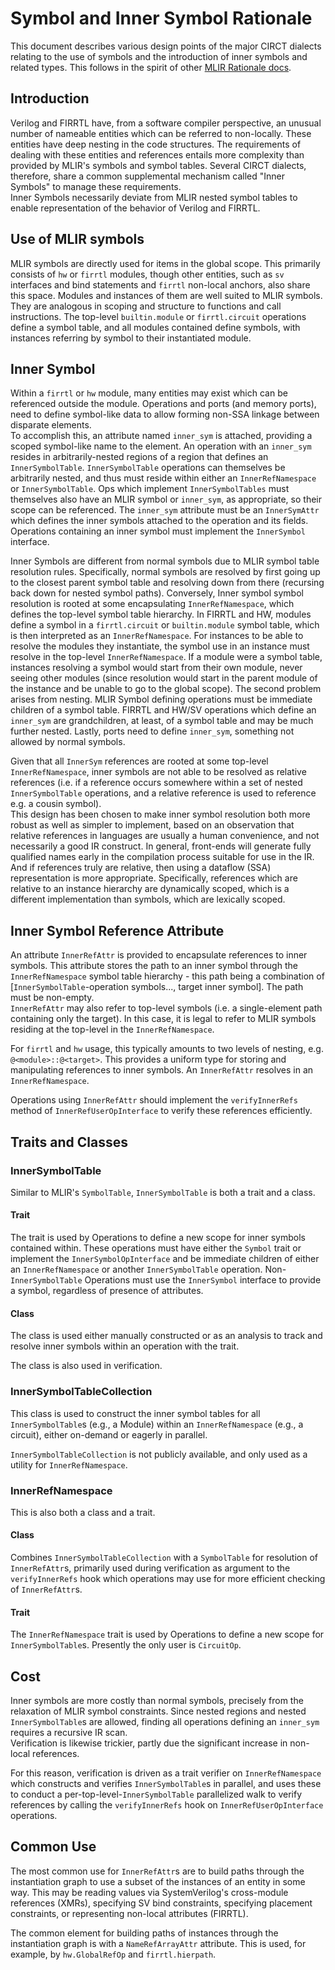 # Symbol and Inner Symbol Rationale

This document describes various design points of the major CIRCT dialects 
relating to the use of symbols and the introduction of inner symbols and 
related types.  This follows in the spirit of other 
[MLIR Rationale docs](https://mlir.llvm.org/docs/Rationale/).

## Introduction

Verilog and FIRRTL have, from a software compiler perspective, an unusual 
number of nameable entities which can be referred to non-locally.  These entities 
have deep nesting in the code structures.  The requirements of dealing with 
these entities and references entails more complexity than provided by MLIR's 
symbols and symbol tables.  Several CIRCT dialects, therefore, share a common 
supplemental mechanism called "Inner Symbols" to manage these requirements.  
Inner Symbols necessarily deviate from MLIR nested symbol tables to enable 
representation of the behavior of Verilog and FIRRTL.

## Use of MLIR symbols

MLIR symbols are directly used for items in the global scope.  This primarily 
consists of `hw` or `firrtl` modules, though other entities, such as `sv` 
interfaces and bind statements and `firrtl` non-local anchors, also share this 
space.  Modules and instances of them are well suited to MLIR symbols.  They 
are analogous in scoping and structure to functions and call instructions.  The 
top-level `builtin.module` or `firrtl.circuit` operations define a symbol table, and all 
modules contained define symbols, with instances referring by symbol to their 
instantiated module.

## Inner Symbol

Within a `firrtl` or `hw` module, many entities may exist which can be referenced 
outside the module.  Operations and ports (and memory ports), need to define 
symbol-like data to allow forming non-SSA linkage between disparate elements.  
To accomplish this, an attribute named `inner_sym` is attached, providing a 
scoped symbol-like name to the element.  An operation with an `inner_sym`
resides in arbitrarily-nested regions of a region that defines an
`InnerSymbolTable`.  `InnerSymbolTable` operations can themselves be arbitrarily
nested, and thus must reside within either an `InnerRefNamespace` or `InnerSymbolTable`.
Ops which implement `InnerSymbolTables` must themselves also have an MLIR symbol
or `inner_sym`, as appropriate, so their scope can be referenced.
The `inner_sym` attribute must be an `InnerSymAttr` which defines the inner
symbols attached to the operation and its fields. Operations containing an inner
symbol must implement the `InnerSymbol` interface.

Inner Symbols are different from normal symbols due to MLIR symbol table 
resolution rules.  Specifically, normal symbols are resolved by first going up 
to the closest parent symbol table and resolving down from there (recursing 
back down for nested symbol paths). Conversely, Inner symbol symbol resolution
is rooted at some encapsulating `InnerRefNamespace`, which defines the top-level
symbol table hierarchy. In FIRRTL and HW, modules define a symbol in a
`firrtl.circuit` or `builtin.module` symbol table, which is then interpreted as an
`InnerRefNamespace`.  For instances to be able to resolve the 
modules they instantiate, the symbol use in an instance must resolve in the 
top-level `InnerRefNamespace`.  If a module were a symbol table, instances resolving a 
symbol would start from their own module, never seeing other modules (since 
resolution would start in the parent module of the instance and be unable to go 
to the global scope).  The second problem arises from nesting. MLIR Symbol 
defining operations must be immediate children of a symbol table.  FIRRTL and HW/SV 
operations which define an `inner_sym` are grandchildren, at least, of a symbol 
table and may be much further nested.  Lastly, ports need to define `inner_sym`, 
something not allowed by normal symbols.

Given that all `InnerSym` references are rooted at some top-level `InnerRefNamespace`,
inner symbols are not able to be resolved as relative references (i.e. if a
reference occurs somewhere within a set of nested `InnerSymbolTable` operations,
and a relative reference is used to reference e.g. a cousin symbol).  
This design has been chosen to make inner symbol resolution both more robust
as well as simpler to implement, based on an observation that relative references
in languages are usually a human convenience, and not necessarily a good IR
construct. In general, front-ends will generate fully qualified names early in
the compilation process suitable for use in the IR. And if references truly are
relative, then using a dataflow (SSA) representation is more appropriate.
Specifically, references which are relative to an instance hierarchy are
dynamically scoped, which is a different implementation than symbols, which are
lexically scoped.

## Inner Symbol Reference Attribute

An attribute `InnerRefAttr` is provided to encapsulate references to inner 
symbols.  This attribute stores the path to an inner symbol through the
`InnerRefNamespace` symbol table hierarchy - this path being a combination of
[`InnerSymbolTable`-operation symbols..., target inner symbol]. The path must be non-empty.  
`InnerRefAttr` may also refer to top-level symbols (i.e. a single-element path containing only the target).
In this case, it is legal to refer to MLIR symbols residing at the top-level in
the `InnerRefNamespace`.

For `firrtl` and `hw` usage, this typically amounts to two levels of nesting,
e.g. `@<module>::@<target>`.  This provides a uniform type for storing and
manipulating references to inner symbols.
An `InnerRefAttr` resolves in an `InnerRefNamespace`.

Operations using `InnerRefAttr` should implement the `verifyInnerRefs` method
of `InnerRefUserOpInterface` to verify these references efficiently.

## Traits and Classes

### InnerSymbolTable

Similar to MLIR's `SymbolTable`, `InnerSymbolTable` is both a trait and a class.

#### Trait

The trait is used by Operations to define a new scope for inner symbols
contained within.  These operations must have either the `Symbol` trait or
implement the `InnerSymbolOpInterface` and be
immediate children of either an `InnerRefNamespace` or another `InnerSymbolTable` operation.
Non-`InnerSymbolTable` Operations must use the `InnerSymbol` interface to provide
a symbol, regardless of presence of attributes.

#### Class

The class is used either manually constructed or as an analysis to track and
resolve inner symbols within an operation with the trait.

The class is also used in verification.

### InnerSymbolTableCollection

This class is used to construct the inner symbol tables
for all `InnerSymbolTable`s (e.g., a Module) within an `InnerRefNamespace`
(e.g., a circuit), either on-demand or eagerly in parallel.

`InnerSymbolTableCollection` is not publicly available, and only used as a
utility for `InnerRefNamespace`.


### InnerRefNamespace

This is also both a class and a trait.

#### Class

Combines `InnerSymbolTableCollection` with a `SymbolTable` for resolution of
`InnerRefAttr`s, primarily used during verification as argument to the
`verifyInnerRefs` hook which operations may use for more efficient checking of
`InnerRefAttr`s.

#### Trait

The `InnerRefNamespace` trait is used by Operations to define a new scope for
`InnerSymbolTable`s. Presently the only user is `CircuitOp`.

## Cost

Inner symbols are more costly than normal symbols, precisely from the 
relaxation of MLIR symbol constraints.  Since nested regions and nested
`InnerSymbolTable`s are allowed, finding all operations defining an `inner_sym`
requires a recursive IR scan.  
Verification is likewise trickier, partly due the significant increase in 
non-local references.

For this reason, verification is driven as a trait verifier on
`InnerRefNamespace` which constructs and verifies `InnerSymbolTable`s in
parallel, and uses these to conduct a per-top-level-`InnerSymbolTable` parallelized walk
to verify references by calling the `verifyInnerRefs` hook on
`InnerRefUserOpInterface` operations.

## Common Use

The most common use for `InnerRefAttr`s are to build paths through the instantiation 
graph to use a subset of the instances of an entity in some way.  This may 
be reading values via SystemVerilog's cross-module references (XMRs),
specifying SV bind constraints, 
specifying placement constraints, or representing non-local attributes (FIRRTL).

The common element for building paths of instances through the instantiation 
graph is with a `NameRefArrayAttr` attribute.  This is used, for example, by 
`hw.GlobalRefOp` and `firrtl.hierpath`.
